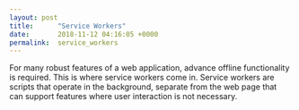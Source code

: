 ```yaml
---
layout: post
title:      "Service Workers"
date:       2018-11-12 04:16:05 +0000
permalink:  service_workers
---
```



For many robust features of a web application, advance offline functionality is required. This is where service workers come in. Service workers are scripts that operate in the background, separate from the web page that can support features where user interaction is not necessary. 
